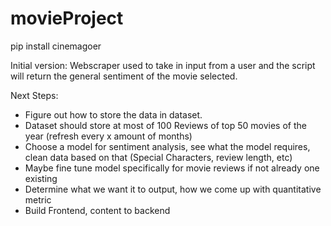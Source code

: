 # movieProject

pip install cinemagoer

Initial version: Webscraper used to take in input from a user and the script will return the general sentiment of the movie selected.

Next Steps:
 - Figure out how to store the data in dataset.  
 - Dataset should store at most of 100 Reviews of top 50 movies of the year (refresh every x amount of months)  
 - Choose a model for sentiment analysis, see what the model requires, clean data based on that (Special Characters, review length, etc)  
 - Maybe fine tune model specifically for movie reviews if not already one existing  
 - Determine what we want it to output, how we come up with quantitative metric  
 - Build Frontend, content to backend  


